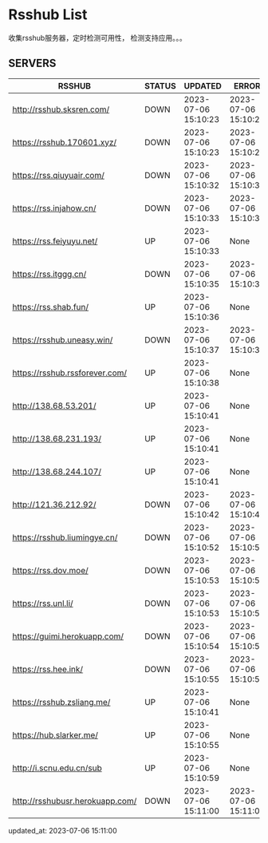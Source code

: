 # Rsshub List

收集rsshub服务器，定时检测可用性， 检测支持应用。。。


## SERVERS

|  RSSHUB   | STATUS  | UPDATED  | ERROR  | TWITTER |  
|  ----  | ----  | ----  | ----  | ---- |  
| http://rsshub.sksren.com/ | DOWN | 2023-07-06 15:10:23 | 2023-07-06 15:10:23 |  
| https://rsshub.170601.xyz/ | DOWN | 2023-07-06 15:10:23 | 2023-07-06 15:10:23 |  
| https://rss.qiuyuair.com/ | DOWN | 2023-07-06 15:10:32 | 2023-07-06 15:10:32 |  
| https://rss.injahow.cn/ | DOWN | 2023-07-06 15:10:33 | 2023-07-06 15:10:33 |  
| https://rss.feiyuyu.net/ | UP | 2023-07-06 15:10:33 | None ||  
| https://rss.itggg.cn/ | DOWN | 2023-07-06 15:10:35 | 2023-07-06 15:10:35 |  
| https://rss.shab.fun/ | UP | 2023-07-06 15:10:36 | None |OK|  
| https://rsshub.uneasy.win/ | DOWN | 2023-07-06 15:10:37 | 2023-07-06 15:10:37 |  
| https://rsshub.rssforever.com/ | UP | 2023-07-06 15:10:38 | None |OK|  
| http://138.68.53.201/ | UP | 2023-07-06 15:10:41 | None ||  
| http://138.68.231.193/ | UP | 2023-07-06 15:10:41 | None ||  
| http://138.68.244.107/ | UP | 2023-07-06 15:10:41 | None ||  
| http://121.36.212.92/ | DOWN | 2023-07-06 15:10:42 | 2023-07-06 15:10:42 |  
| https://rsshub.liumingye.cn/ | DOWN | 2023-07-06 15:10:52 | 2023-07-06 15:10:52 |  
| https://rss.dov.moe/ | DOWN | 2023-07-06 15:10:53 | 2023-07-06 15:10:53 |  
| https://rss.unl.li/ | DOWN | 2023-07-06 15:10:53 | 2023-07-06 15:10:53 |  
| https://guimi.herokuapp.com/ | DOWN | 2023-07-06 15:10:54 | 2023-07-06 15:10:54 |  
| https://rss.hee.ink/ | DOWN | 2023-07-06 15:10:55 | 2023-07-06 15:10:55 |  
| https://rsshub.zsliang.me/ | UP | 2023-07-06 15:10:41 | None |OK|  
| https://hub.slarker.me/ | UP | 2023-07-06 15:10:55 | None |OK|  
| http://i.scnu.edu.cn/sub | UP | 2023-07-06 15:10:59 | None ||  
| http://rsshubusr.herokuapp.com/ | DOWN | 2023-07-06 15:11:00 | 2023-07-06 15:11:00 |  
  

updated_at: 2023-07-06 15:11:00  
